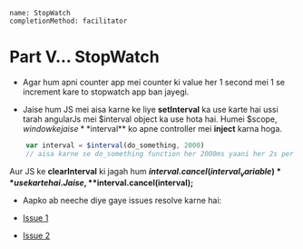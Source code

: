 ```ngMeta
name: StopWatch
completionMethod: facilitator
```

# Part V… StopWatch

- Agar hum apni counter app mei counter ki value her 1 second mei 1  se increment kare to stopwatch app ban jayegi. 

- Jaise hum JS mei aisa karne ke liye **setInterval** ka use karte hai ussi tarah angularJs mei $interval object ka use hota hai. Humei $scope, $window ke jaise **$interval** ko apne controller mei **inject** karna hoga.

```javascript
	var interval = $interval(do_something, 2000)
	// aisa karne se do_something function her 2000ms yaani her 2s per call hoga.
```
Aur JS ke **clearInterval** ki jagah hum **$interval.cancel(interval_variable)** use karte hai. Jaise,
	**$interval.cancel(interval);**

- Aapko ab neeche diye gaye issues resolve karne hai:

- [Issue 1](https://github.com/vidur149/angular-multifunctional/issues/4)
- [Issue 2](https://github.com/vidur149/angular-multifunctional/issues/5)

